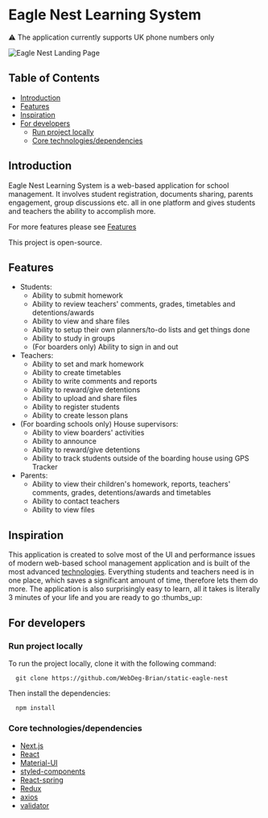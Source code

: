 # Eagle Nest Learning System

:warning: The application currently supports UK phone numbers only

![Eagle Nest Landing Page](https://user-images.githubusercontent.com/43169879/48971130-b8c59e00-f00d-11e8-959e-a55c3d4d9615.png)

## Table of Contents

- [Introduction](#introduction)
- [Features](#features)
- [Inspiration](#inspiration)
- [For developers](#for-developers)
  - [Run project locally](#run-project-locally)
  - [Core technologies/dependencies](#core-technologiesdependencies)

## Introduction

Eagle Nest Learning System is a web-based application for school management. It involves student registration, documents sharing, parents engagement, group discussions etc. all in one platform and gives students and teachers the ability to accomplish more.

For more features please see [Features](#features)

This project is open-source.

## Features

- Students:
  - Ability to submit homework
  - Ability to review teachers' comments, grades, timetables and detentions/awards
  - Ability to view and share files
  - Ability to setup their own planners/to-do lists and get things done
  - Ability to study in groups
  - (For boarders only) Ability to sign in and out
- Teachers:
  - Ability to set and mark homework
  - Ability to create timetables
  - Ability to write comments and reports
  - Ability to reward/give detentions
  - Ability to upload and share files
  - Ability to register students
  - Ability to create lesson plans
- (For boarding schools only) House supervisors:
  - Ability to view boarders' activities
  - Ability to announce
  - Ability to reward/give detentions
  - Ability to track students outside of the boarding house using GPS Tracker
- Parents:
  - Ability to view their children's homework, reports, teachers' comments, grades, detentions/awards and timetables
  - Ability to contact teachers
  - Ability to view files

## Inspiration

This application is created to solve most of the UI and performance issues of modern web-based school management application and is built of the most advanced [technologies](#core-technologiesdependencies). Everything students and teachers need is in one place, which saves a significant amount of time, therefore lets them do more. The application is also surprisingly easy to learn, all it takes is literally 3 minutes of your life and you are ready to go :thumbs_up:

## For developers

### Run project locally

To run the project locally, clone it with the following command:

```
  git clone https://github.com/WebDeg-Brian/static-eagle-nest
```

Then install the dependencies:

```
  npm install
```

### Core technologies/dependencies

- [Next.js](https://github.com/zeit/next.js)
- [React](https://github.com/facebook/react)
- [Material-UI](https://github.com/mui-org/material-ui)
- [styled-components](https://github.com/styled-components/styled-components)
- [React-spring](https://github.com/drcmda/react-spring)
- [Redux](https://github.com/reduxjs/redux)
- [axios](https://github.com/axios/axios)
- [validator](https://github.com/chriso/validator)
